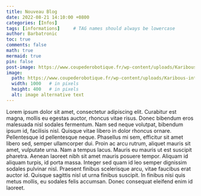 ```yaml
---
title: Nouveau Blog
date: 2022-08-21 14:10:00 +0800
categories: [Infos]
tags: [informations]     # TAG names should always be lowercase
author: Barbatronic
toc: true
comments: false
math: true
mermaid: true
pin: false
post-image: https://www.coupederobotique.fr/wp-content/uploads/Karibous-interview-001-compressor-800x450.jpg
image:
  path: https://www.coupederobotique.fr/wp-content/uploads/Karibous-interview-001-compressor-800x450.jpg
  width: 1000   # in pixels
  height: 400   # in pixels
  alt: image alternative text
---
```


Lorem ipsum dolor sit amet, consectetur adipiscing elit. Curabitur est magna, mollis eu egestas auctor, rhoncus vitae risus. Donec bibendum eros malesuada nisl sodales fermentum. Nam sed neque volutpat, bibendum ipsum id, facilisis nisl. Quisque vitae libero in dolor rhoncus ornare. Pellentesque id pellentesque neque. Phasellus mi sem, efficitur sit amet libero sed, semper ullamcorper dui. Proin ac arcu rutrum, aliquet mauris sit amet, vulputate urna. Nam a tempus lacus. Mauris eu mauris ut est suscipit pharetra. Aenean laoreet nibh sit amet mauris posuere tempor. Aliquam id aliquam turpis, id porta massa. Integer sed quam id leo semper dignissim sodales pulvinar nisl. Praesent finibus scelerisque arcu, vitae faucibus erat auctor id. Quisque sagittis nisl ut urna finibus suscipit. In finibus nisi quis metus mollis, eu sodales felis accumsan. Donec consequat eleifend enim id laoreet.